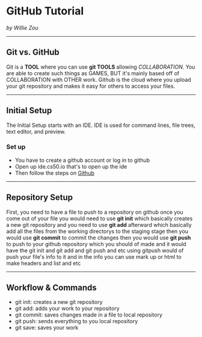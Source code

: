 # GitHub Tutorial

_by Willie Zou_

---
## Git vs. GitHub
Git is a **TOOL** where you can use **git TOOLS** allowing _COLLABORATION_. You are able to create such things as GAMES, BUT it's mainly based off of COLLABORATION with OTHER work. Github is the cloud where you upload your git repository and makes it easy for others to access your files.

---
## Initial Setup
The Initial Setup starts with an IDE. IDE is used for command lines, file trees, text editor, and preview.

### Set up
* You have to create a github account or log in to github
* Open up ide.cs50.io that's to open up the ide
* Then follow the steps on [Github](https://github.com/hstatsep/ide50)

---
## Repository Setup
First, you need to have a file to push to a repository on github once you come out of your file you would need to use **git init** which basically creates a new git repository and you need to use **git add** afterward which basically add all the files from the working directorys to the staging stage then you would use **git commit** to commit the changes then you would use **git push** to push to your github repository which you should of made and it would have the git init and git add and git push and etc using gitpush would of push your file's info to it and in the info you can use mark up or html to make headers and list and etc


---
## Workflow & Commands
* git init: creates a new git repository
* git add: adds your work to your repository
* git commit: saves changes made in a file to local repository
* git push: sends everything to you local repository
* git save: saves your work


